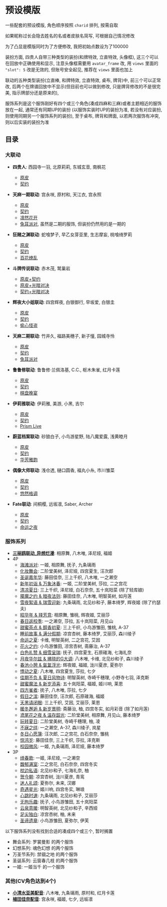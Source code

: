 # 预设模版

一些配套的预设模版, 角色顺序按照 `charid` 排列, 按需自取

如果昵称过长会隐去姓名的名或者皮肤名简写, 可根据自己情况修改

为了凸显是模版同时为了方便修改, 我把初始点数设为了100000

装扮方面, 四贵人自带三种类型的装扮(和牌特效, 立直特效, 头像框), 这三个可以在回放中正确使用和显示,
注意头像框需要用 `avatar_frame` 改, 用 `views` 里面的 `"slot": 5` 改是无效的, 但账号安全起见, 推荐在 `views` 里面也加上

联动的五种类型装扮(立直棒, 和牌特效, 立直特效, 桌布, 牌背)中, 前三个可以正常改,
后两个在牌谱回放中不显示(但目前也可以做到修改, 只是牌背修改的不是很完美, 指示牌部分还是原来的),

服饰系列是这个服饰刚好有四个或三个角色(凑成四麻和三麻)或者主题相近的服饰放在一起, 通常还有同期UP的装扮
(以服饰实装时UP的装扮为准, 若没有对应装扮, 则使用同期另一个服饰系列的装扮), 至于桌布, 牌背和牌面, 以若两次服饰有冲突,
则以后实装的装扮为准

## 目录

### 大联动

- **四贵人**: 西园寺一羽, 北原莉莉, 东城玄音, 南枫花
    - [原皮](四贵人/原皮.js)
    - [契约](四贵人/契约.js)

- **天麻一期联动**: 宫永咲, 原村和, 天江衣, 宫永照
    - [原皮](天麻一期联动/原皮.js)
    - [契约](天麻一期联动/契约.js)
    - [凛然花开](天麻一期联动/凛然花开.js)
    - [兔耳派对](天麻一期联动/兔耳派对.js), 虽然是二期的服饰, 但装扮仍然用的是一期的

- **狂赌之渊联动**: 蛇喰梦子, 早乙女芽亚里, 生志摩妄, 桃喰绮罗莉
    - [原皮](狂赌之渊联动/原皮.js)
    - [契约](狂赌之渊联动/契约.js)
    - [百花缭乱](狂赌之渊联动/百花撩乱.js)

- **斗牌传说联动**: 赤木茂, 鹫巢岩
    - [原皮+契约](斗牌传说联动/原皮_契约.js)
    - [原皮+光暗对决](斗牌传说联动/原皮_光暗对决.js)
    - [契约+光暗对决](斗牌传说联动/契约_光暗对决.js)

- **辉夜大小姐联动**: 四宫辉夜, 白银御行, 早坂爱, 白银圭
    - [原皮](辉夜大小姐联动/原皮.js)
    - [契约](辉夜大小姐联动/契约.js)
    - [偷心怪盗](辉夜大小姐联动/偷心怪盗.js)

- **天麻二期联动**: 竹井久, 福路美穗子, 新子憧, 园城寺怜
    - [原皮](天麻二期联动/原皮.js)
    - [契约](天麻二期联动/契约.js)
    - [兔耳派对](天麻二期联动/兔耳派对.js)

- **鲁鲁修联动**: 鲁鲁修·兰佩洛基, C.C., 枢木朱雀, 红月卡莲
    - [原皮](鲁鲁修联动/原皮.js)
    - [契约](鲁鲁修联动/契约.js)
    - [棋盘晚宴](鲁鲁修联动/棋盘晚宴.js)

- **伊莉雅联动**: 伊莉雅, 美游, 小黑, 吉尔
    - [原皮](伊莉雅联动/原皮.js)
    - [契约](伊莉雅联动/契约.js)
    - [Prism Live](伊莉雅联动/Prism_Live.js)

- **蔚蓝档案联动**: 砂狼白子, 小鸟游星野, 陆八魔爱露, 浅黄睦月
    - [原皮](蔚蓝档案联动/原皮.js)
    - [契约](蔚蓝档案联动/契约.js)
    - [华芳雅韵](蔚蓝档案联动/华芳雅韵.js)

- **偶像大师联动**: 浅仓透, 樋口圆香, 福丸小糸, 市川雏菜
    - [原皮](偶像大师联动/原皮.js)
    - [契约](偶像大师联动/契约.js)
    - [悠然格调](偶像大师联动/悠然格调.js)

- **Fate联动**: 间桐樱, 远坂凛, Saber, Archer
    - [原皮](Fate联动/原皮.js)
    - [契约](Fate联动/契约.js)
    - [命运之夜](Fate联动/命运之夜.js)

### 服饰系列

- [**三丽鸥联动_异想烂漫**](服饰系列/三丽鸥联动_异想烂漫.js): 相原舞, 八木唯, 泽尼娅, 福姬
- 4P
    - [海滩派对](服饰系列/4P/海滩派对.js): 一姬, 相原舞, 抚子, 九条璃雨
    - [化妆舞会](服饰系列/4P/化妆舞会.js): 二阶堂美树, 泽尼娅, 四宫夏生, 汪次郎
    - [圣诞嘉年华](服饰系列/4P/圣诞嘉年华.js): 藤田佳奈, 三上千织, 八木唯, 一之濑空
    - [新年初诣 & 万象沐春](服饰系列/4P/新年初诣_万象沐春.js): 一姬, 二阶堂美树, 莎拉, 二之宫花
    - [清凉夏日](服饰系列/4P/清凉夏日.js): 三上千织, 泽尼娅, 白石奈奈, 五十岚阳菜 (除了轻库娘)
    - [魇魔之约 & 暗夜法则](服饰系列/4P/魇魔之约_暗夜法则.js): 藤田佳奈, 八木唯, 明智英树, 如月莲
    - [雪夜絮语 & 瑞雪迎新](服饰系列/4P/雪夜絮语_瑞雪迎新.js): 九条璃雨, 北见纱和子, 藤本绮罗, 辉夜姬 (除了约瑟夫)
    - [昭华年 & 择芳意](服饰系列/4P/昭华年_择芳意.js): 相原舞, 雏桃, 辉夜姬, 艾丽莎
    - [春日返校季](服饰系列/4P/春日返校季.js): 一之濑空, 莎拉, 五十岚阳菜, 月见山
    - [甜蜜茶点 & 醇香初夏](服饰系列/4P/甜蜜茶点_醇香初夏.js): 三上千织, 小鸟游雏田, 雏桃, A-37
    - [睡前故事 & 满分假期](服饰系列/4P/睡前故事_满分假期.js): 凉宫杏树, 藤本绮罗, 艾丽莎, 森川绫子
    - [命运之夏](服饰系列/4P/命运之夏.js): 卡维, 明智英树, 二之宫花, 艾因
    - [花火之约](服饰系列/4P/花火之约.js): 小鸟游雏田, 凉宫杏树, 斋藤治, A-37
    - [白色礼赞 & 细雪呈瑞](服饰系列/4P/白色礼赞_细雪呈瑞.js): 抚子, 四宫夏生, 石原碓海, 七海礼奈
    - [月夜华尔兹 & 拂晓的G大调](服饰系列/4P/月夜华尔兹_拂晓的G大调.js): 八木唯, 卡维, 北见纱和子, 森川绫子
    - [春池小憩 & 氤氲浮光](服饰系列/4P/春池小憩_氤氲浮光.js): 辉夜姬, 福姬, 泷川夏彦, 夏弥尔
    - [悸动之夏](服饰系列/4P/悸动之夏.js): 八木唯, 四宫夏生, 莎拉, 七夕
    - [佳期不负 & 夏日风物诗](服饰系列/4P/佳期不负_夏日风物诗.js): 明智英树, 寺崎千穗理, 小野寺七羽, 泽克斯
    - [甜蜜魔法 & 新岁添喜](服饰系列/4P/甜蜜魔法_新岁添喜.js): 五十岚阳菜, 福姬, 姬川响, 莱恩
    - [四方雀者](服饰系列/4P/四方雀者.js): 抚子, 八木唯, 莎拉, 七夕
    - [假日之滨](服饰系列/4P/假日之滨.js): 藤田佳奈, 汪次郎, 石原碓海, 福姬
    - [天黑请闭眼](服饰系列/4P/天黑请闭眼.js): 三上千织, 艾因, 艾丽莎, 莱恩
    - [暖冬邂逅 & 新岁景明](服饰系列/4P/暖冬邂逅_新岁景明.js): 斋藤治, 柚, 四宫冬实, 如月彩音 (除了如月莲)
    - [鸢尾花之夜 & 温存韶光](服饰系列/4P/鸢尾花之夜_温存韶光.js): 二阶堂美树, 相原舞, 月见山, 藤本绮罗
    - [玩转夏日](服饰系列/4P/玩转夏日.js): 二阶堂美树, 寺崎千穗理, 柚, 凌
    - [不寐之绊](服饰系列/4P/不寐之绊.js): 一之濑空, A-37, 森川绫子, 岚星
    - [冬日心愿簿](服饰系列/4P/冬日心愿簿.js): 汪次郎, 二之宫花, 白石奈奈, 雏桃
    - [惊鸿岁](服饰系列/4P/惊鸿岁.js): 藤田佳奈, 三上千织, 莎拉, 泽克斯
    - [校园微风](服饰系列/4P/校园微风.js): 一姬, 九条璃雨, 泽尼娅, 藤本绮罗
- 3P
    - [绮春歌](服饰系列/3P/绮春歌.js): 一姬, 泽尼娅, 一之濑空
    - [馥郁满室](服饰系列/3P/馥郁满室.js): 二之宫花, 白石奈奈, 四宫冬实
    - [枕边私语](服饰系列/3P/枕边私语.js): 北见纱和子, 七海礼奈, 柚
    - [贺今朝](服饰系列/3P/贺今朝.js): 凉宫杏树, 泷川夏彦, 青鸾
    - [迷人礼颂](服饰系列/3P/迷人礼颂.js): 夏弥尔, 未来, 汉娜
    - [奇遇星光](服饰系列/3P/奇遇星光.js): 姬川响, 四宫冬实, 琳琅
    - [心跳时速](服饰系列/3P/心跳时速.js): 九条璃雨, 北见纱和子, 艾丽莎
    - [无拘乐趣](服饰系列/3P/无拘乐趣.js): 抚子, 小鸟游雏田, 五十岚阳菜
    - [云泉意暖](服饰系列/3P/云泉意暖.js): 明智英树, 北见纱和子, 辛西娅
    - [足尖独白](服饰系列/3P/足尖独白.js): 凉宫杏树, 柚, 未来
    - [圣谛遗章](服饰系列/3P/圣谛遗章.js): 小鸟游雏田, 夏弥尔, 伊芙

以下服饰系列没有找到合适的凑成四个或三个, 暂时搁置

- 舞会系列: 罗裳曼影 的两个服饰
- 幻想系列: 魂色幻想 的两个服饰
- 万圣节系列: 禁锢之地 的两个服饰
- 圣诞系列: 云窗春几枝 的两个服饰
- 一姬: 一姬当千 的一个服饰

### 其他(CV角色达到4个)

- [**小清水亚美配音**](小清水亚美配音.js): 八木唯, 九条璃雨, 原村和, 红月卡莲
- [**植田佳奈配音**](植田佳奈配音.js): 宫永咲, 福姬, 七夕, 远坂凛
